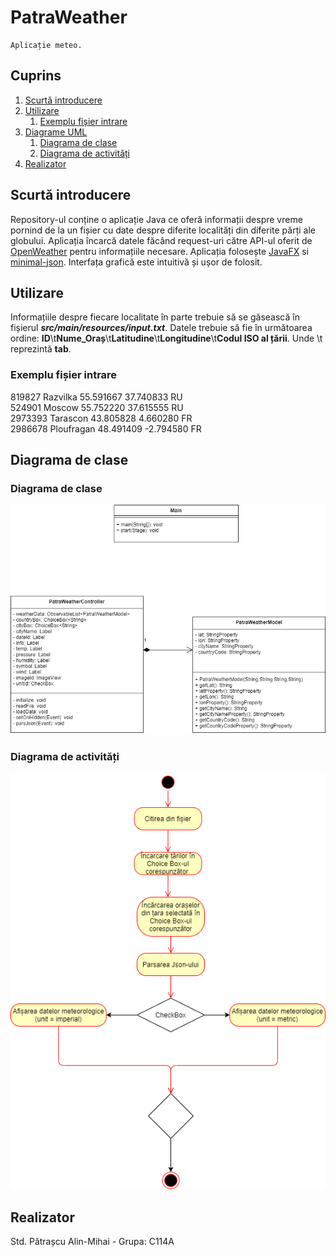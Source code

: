 # PatraWeather
	Aplicație meteo.
	
## Cuprins
1. [Scurtă introducere](#introducere)
2. [Utilizare](#paragraf1)
    1. [Exemplu fișier intrare](#subparagraf)
3. [Diagrame UML](#paragraf2)
    1. [Diagrama de clase](#subparagraf1)
    2. [Diagrama de activități](#subparagraf2)
3. [Realizator](#paragraf3)

## Scurtă introducere <a name="introducere"></a>
Repository-ul conține o aplicație Java ce oferă informații despre vreme pornind de la un fișier cu date despre diferite localități din diferite părți ale globului. Aplicația încarcă datele făcând request-uri către API-ul oferit de [OpenWeather](https://openweathermap.org) pentru informațiile necesare. Aplicația folosește [JavaFX](https://openjfx.io/) si [minimal-json](https://github.com/ralfstx/minimal-json). Interfața grafică este intuitivă și ușor de folosit.

## Utilizare <a name="paragraf1"></a>
Informațiile despre fiecare localitate în parte trebuie să se găsească în fișierul  **_src/main/resources/input.txt_**. Datele trebuie să fie în următoarea ordine: **ID**\t**Nume_Oraș**\t**Latitudine**\t**Longitudine**\t**Codul ISO al țării**. Unde \t reprezintă **tab**.

### Exemplu fișier intrare <a name="subparagraf"></a>
819827	        Razvilka	55.591667       37.740833	RU<br/>
524901	        Moscow	        55.752220       37.615555	RU<br/>
2973393	        Tarascon	43.805828       4.660280	FR<br/>
2986678	        Ploufragan	48.491409       -2.794580	FR<br/>

## Diagrama de clase <a name="paragraf2"></a>

### Diagrama de clase <a name="subparagraf1"></a>
![](UML/ClassDiagram.png?raw=true "ClassDiagram")

### Diagrama de activități <a name="subparagraf2"></a>
![](UML/ActivityDiagram.png?raw=true "ActivityDiagram")

## Realizator <a name="paragraf3"></a>
Std. Pătrașcu Alin-Mihai - Grupa: C114A



